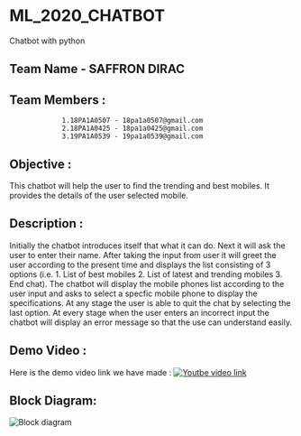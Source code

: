 # ML_2020_CHATBOT
Chatbot with python

## Team Name - SAFFRON DIRAC 
## Team Members :
                 1.18PA1A0507 - 18pa1a0507@gmail.com
                 2.18PA1A0425 - 18pa1a0425@gmail.com
                 3.19PA1A0539 - 19pa1a0539@gmail.com

## Objective :

This chatbot will help the user to find the trending and best mobiles. It provides the details of the user selected mobile.

## Description :

Initially the chatbot introduces itself that what it can do. Next it will ask the user to enter their name. After taking the input from user it will greet the user according to the present time and displays the list consisting of 3 options (i.e. 1. List of best mobiles 2. List of latest and trending mobiles 3. End chat). The chatbot will display the mobile phones list according to the user input and asks to select a specfic mobile phone to display the specifications. At any stage the user is able to quit the chat by selecting the last option. At every stage when the user enters an incorrect input the chatbot will display an error message so that the use can understand easily.

## Demo Video :

Here is the demo video link we have made :
[![Youtbe video link](https://img.youtube.com/vi/FAS2c0tEmAA/0.jpg)](https://www.youtube.com/watch?v=FAS2c0tEmAA)
## Block Diagram:
![Block diagram](file:///C:/Users/Nikhitha%20Reddy/Documents/ML%202020/WhatsApp%20Image%202020-10-19%20at%204.06.09%20PM.jpeg)
